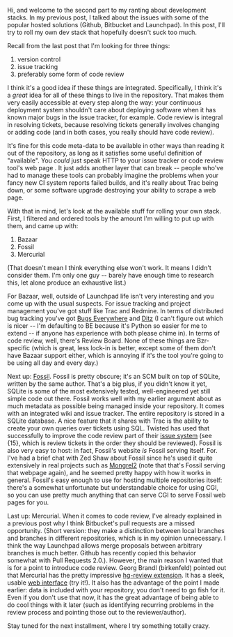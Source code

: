 <!--
.. title: A continuous deployment interlude: rolling your own development stack
.. date: 2010/09/29 13:37
.. slug: a-continuous-deployment-interlude-rolling-your-own-development-stack
.. link:
.. description:
.. tags: 
-->

<p>Hi, and welcome to the second part to my ranting about development stacks.&nbsp;In my previous post, I talked about the issues with some of the popular hosted solutions (Github, Bitbucket and Launchpad). In this post, I'll try to roll my own dev stack that hopefully doesn't suck too much.</p>
<p />
<div>Recall from the last post that I'm looking for three things:</div>
<div><ol>
<li>version control</li>
<li>issue tracking</li>
<li>preferably some form of code review</li>
</ol></div>
<div>I think it's a good idea if these things are integrated. Specifically, I think it's a <em>great</em>&nbsp;idea for all of these things to live in the repository. That makes them very easily accessible at every step along the way: your continuous deployment system shouldn't care about deploying software when it has known major bugs in the issue tracker, for example. Code review is integral in resolving tickets, because resolving tickets generally involves changing or adding code (and in both cases, you really should have code review).</div>
<p />
<div>It's fine for this code meta-data to be available in other ways than reading it out of the repository, as long as it satisfies some useful definition of "available". You <em>could</em> just speak HTTP to your issue tracker or code review tool's web page . It just adds another layer that can break -- people who've had to manage these tools can probably imagine the problems when your fancy new CI system reports failed builds, and it's really about Trac being down, or some software upgrade destroying your ability to scrape a web page.</div>
<p />
<div>With that in mind, let's look at the available stuff for rolling your own stack. First, I filtered and ordered tools by the amount I'm willing to put up with them, and came up with:</div>
<div><ol>
<li>Bazaar</li>
<li>Fossil</li>
<li>Mercurial</li>
</ol>(That doesn't mean I think everything else won't work. It means I didn't consider them. I'm only one guy -- barely have enough time to research this, let alone produce an exhaustive list.)</div>
<p />
<div>For Bazaar, well, outside of Launchpad life isn't very interesting and you come up with the usual suspects. For issue tracking and project management you've got stuff like Trac and Redmine. In terms of distributed bug tracking you've got <a href="http://bugseverywhere.org/be/show/HomePage" target="_blank">Bugs Everywhere</a> and <a href="http://ditz.rubyforge.org/" target="_blank">Ditz</a>&nbsp;(I can't figure out which is nicer -- I'm defaulting to BE because it's Python so easier for me to extend -- if anyone has experience with both please chime in). In terms of code review, well, there's Review Board. None of these things are Bzr-specific (which is great, less lock-in is better, except some of them don't have Bazaar support either, which is annoying if it's the tool you're going to be using all day and every day.)</div>
<p />
<div>Next up: <a href="http://www.fossil-scm.org/index.html/doc/tip/www/index.wiki">Fossil</a>. Fossil is pretty obscure; it's an SCM built on top of SQLite, written by the same author. That's a big plus, if you didn't know it yet, SQLite is some of the most extensively tested, well-engineered yet still simple code out there. Fossil works well with my earlier argument about as much metadata as possible being managed inside your repository. It comes with an integrated wiki and issue tracker. The entire repository is stored in a SQLite database. A nice feature that it shares with Trac is the ability to create your own queries over tickets using SQL. Twisted has used that successfully to improve the code review part of their <a href="http://twistedmatrix.com/trac/report">issue system</a>&nbsp;(see {15}, which is review tickets in the order they should be reviewed). Fossil is also very easy to host: in fact, Fossil's website <em>is</em>&nbsp;Fossil serving itself. For. I've had a brief chat with Zed Shaw about Fossil since he's used it quite extensively in real projects such as <a href="http://mongrel2.org/home">Mongrel2</a>&nbsp;(note that that's Fossil serving that webpage again), and he seemed pretty happy with how it works in general. Fossil's easy enough to use for hosting multiple repositories itself: there's a somewhat unfortunate but understandable choice for using CGI, so you can use pretty much anything that can serve CGI to serve Fossil web pages for you.</div>
<p />
<div>Last up: Mercurial. When it comes to code review, I've already explained in a previous post why I think Bitbucket's pull requests are a missed opportunity. (Short version: they make a distinction between local branches and branches in different repositories, which is in my opinion unnecessary. I think the way Launchpad allows merge proposals between arbitrary branches is much better. Github has recently copied this behavior somewhat with Pull Requests 2.0.). However, the main reason I wanted that is for a point to introduce code review.&nbsp;Georg Brandl (birkenfeld) pointed out that Mercurial has the pretty impressive <a href="https://bitbucket.org/sjl/hg-review/src" target="_blank">hg-review extension</a>. It has a sleek, usable&nbsp;<a href="http://review.stevelosh.com/" target="_blank">web interface</a>&nbsp;(try it!). It also has the advantage of the point I made earlier: data is included with your repository, you don't need to go fish for it. Even if you don't use that now, it has the great advantage of being able to do cool things with it later (such as identifying recurring problems in the review process and pointing those out to the reviewer/author).</div>
<p />
<div>Stay tuned for the next installment, where I try something totally crazy.</div>
